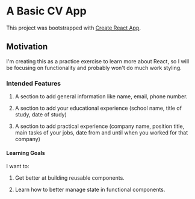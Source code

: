 # A Basic CV App 

This project was bootstrapped with [Create React App](https://github.com/facebook/create-react-app).

## Motivation

I'm creating this as a practice exercise to learn more about React, so I will be focusing on functionality and probably won't do much work styling.

### Intended Features

1.  A section to add general information like name, email, phone number.

2.  A section to add your educational experience (school name, title of study, date of study)

3.  A section to add practical experience (company name, position title, main tasks of your jobs, date from and until when you worked for that company)

#### Learning Goals

I want to: 

1.  Get better at building reusable components.

2.  Learn how to better manage state in functional components.